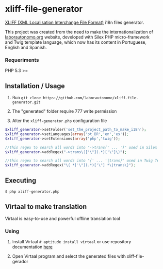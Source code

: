 xliff-file-generator
====================

[XLIFF (XML Localisation Interchange File Format)](http://en.wikipedia.org/wiki/XLIFF) i18n files generator.

This project was created from the need to make the internationalization of [laborautonomo.org](http://laborautonomo.org) website, developed with Silex PHP micro-framework and Twig template language, which now has its content in Portuguese, English and Spanish.

### Requeriments

PHP 5.3 >=

Installation / Usage
--------------------

1. Run `git clone https://github.com/laborautonomo/xliff-file-generator.git`

2. The "generated" folder require 777 write permission 

3. Alter the `xliff-generator.php` configuration file

```php
$xliff_generator->setFolder('set_the_project_path_to_make_i18n');
$xliff_generator->setLanguages(array('pt_BR','en','es'));
$xliff_generator->setExtensions(array('php','twig'));

//this regex to search all words into "->trans(' ... ')" used in Silex Micro-Framework
$xliff_generator->addRegex("->trans\(['\"](.*)['\"]\)");

//this regex to search all words into "{' ... '|trans}" used in Twig Template Language
$xliff_generator->addRegex("\{ *['\"](.*)['\"] *\|trans\}");
```

Executing
---------

```sh
$ php xliff-generator.php
```

Virtaal to make translation
---------------------------

Virtaal is easy-to-use and powerful offline translation tool

### Using

1. Install Virtaal `# aptitude install virtaal` or use repository documentation [here](https://github.com/translate/virtaal)

2. Open Virtaal program and select the generated files with xliff-file-gerador  